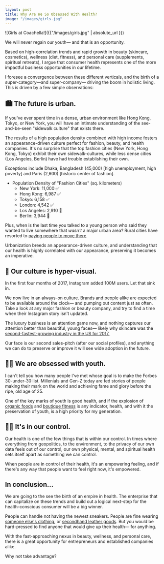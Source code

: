 ```yaml
---
layout: post
title: Why Are We So Obsessed With Health?
image: "/images/girls.jpg"
---
```


![Girls at Coachella!]({{"/images/girls.jpg" | absolute_url }})

We will never regain our youth— and that is an opportunity. 

Based on high-correlation trends and rapid growth in beauty (skincare, cosmetics), wellness (diet, fitness), and personal care (supplements, spiritual retreats), I argue that consumer health represents one of the more impactful business opportunities in our lifetime. 

I foresee a convergence between these different verticals, and the birth of a super-category—and super-company— driving the boom in holistic living. This is driven by a few simple observations: 

## 🏙 The future is urban. 

If you've ever spent time in a dense, urban environment like Hong Kong, Tokyo, or New York, you will have an intimate understanding of the see-and-be-seen "sidewalk culture" that exists there. 

The results of a high population density combined with high income fosters an appearance-driven culture perfect for fashion, beauty, and health companies. It's no surprise that the top fashion cities (New York, Hong Kong, Tokyo) exhibit their own sidewalk-cultures, while less dense cities (Los Angeles, Berlin) have had trouble establishing their own. 

Exceptions include Dhaka, Bangladesh (45,000) [high unemployment, high poverty] and Paris (2,600) [historic center of fashion]. 

- Population Density of "Fashion Cities" (sq. kilometers)
	- New York: 11,000 ✅
	- Hong Kong: 6,987 ✅
	- Tokyo: 6,158 ✅
	- London: 4,542 ✅
	- Los Angeles: 2,910 🚫
	- Berlin: 3,944 🚫

Plus, when is the last time you talked to a young person who said they wanted to live somewhere that <i>wasn't</i> a major urban area? Rural cities have resorted to <a href="https://www.wsj.com/articles/how-bad-is-the-labor-shortage-cities-will-pay-you-to-move-there-1525102030">paying people to move there</a>. 


Urbanization breeds an appearance-driven culture, and understanding that our health is highly correlated with our appearance, preserving it becomes an imperative. 

## 👀 Our culture is hyper-visual.  

In the first four months of 2017, Instagram added 100M users. Let that sink in. 

We now live in an always-on culture. Brands and people alike are expected to be available around the clock— and pumping out content just as often. Take a look at any major fashion or beauty company, and try to find a time when their Instagram story isn't updated.  

The luxury business is an attention game now, and nothing captures our attention better than beautiful, young faces— likely why skincare was the <a href="https://www.businessoffashion.com/articles/professional/9-trends-defining-the-beauty-revolution">second-fastest-growing industry in the US for 2017.</a> 

Our face is our second sales-pitch (after our social profiles), and anything we can do to preserve or improve it will see wide adoption in the future. 

## 👶🏼‍ We are obsessed with youth. 

I can't tell you how many people I've met whose goal is to make the Forbes 30-under-30 list. Millenials and Gen-Z today are fed stories of people making their mark on the world and achieving fame and glory before the ripe, old age of 25.

One of the key marks of youth is good health, and if the explosion of <a href="https://www.ota.com/resources/market-analysis">organic foods</a> and <a href="https://www.spynergyconsulting.com/boutiqe-fitness-industry-statistics/">boutique fitness</a> is any indicator, health, and with it the preservation of youth, is a high priority for my generation. 


## 🙇🏼‍ It's in our control. 

Our health is one of the few things that is within our control. In times where everything from geopolitics, to the environment, to the privacy of our own data feels out of our control, our own physical, mental, and spiritual health sets itself apart as something we can control. 

When people are in control of their health, it's an empowering feeling, and if there's any way that people want to feel right now, it's empowered. 

## In conclusion... 

We are going to the see the birth of an empire in health. The enterprise that can capitalize on these trends and build out a logical next-step for the health-conscious consumer will be a big winner. 

People can handle not having the newest sneakers. People are fine wearing <a href="https://www.grailed.com/">someone else's clothing</a>, or <a href="https://www.therealreal.com/">secondhand leather goods</a>. But you would be hard-pressed to find anyone that would give up their health— for anything.

With the fast-approaching nexus in beauty, wellness, and personal care, there is a great opportunity for entrepreneurs and established companies alike. 

Why not take advantage? 




